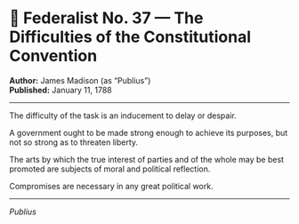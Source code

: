 # 📜 Federalist No. 37 — The Difficulties of the Constitutional Convention

**Author:** James Madison (as “Publius”)  
**Published:** January 11, 1788

---

The difficulty of the task is an inducement to delay or despair.

A government ought to be made strong enough to achieve its purposes, but not so strong as to threaten liberty.

The arts by which the true interest of parties and of the whole may be best promoted are subjects of moral and political reflection.

Compromises are necessary in any great political work.

---

*Publius*
